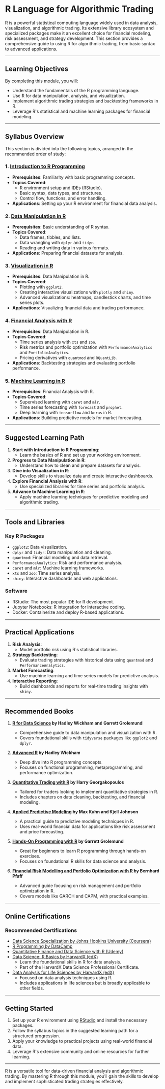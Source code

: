 # R Language for Algorithmic Trading

R is a powerful statistical computing language widely used in data analysis, visualization, and algorithmic trading. Its extensive library ecosystem and specialized packages make it an excellent choice for financial modeling, risk assessment, and strategy development. This section provides a comprehensive guide to using R for algorithmic trading, from basic syntax to advanced applications.

---

## Learning Objectives

By completing this module, you will:
- Understand the fundamentals of the R programming language.
- Use R for data manipulation, analysis, and visualization.
- Implement algorithmic trading strategies and backtesting frameworks in R.
- Leverage R's statistical and machine learning packages for financial modeling.

---

## Syllabus Overview

This section is divided into the following topics, arranged in the recommended order of study:

### 1. [Introduction to R Programming](r-introduction/README.md)
- **Prerequisites**: Familiarity with basic programming concepts.
- **Topics Covered**:
  - R environment setup and IDEs (RStudio).
  - Basic syntax, data types, and structures.
  - Control flow, functions, and error handling.
- **Applications**: Setting up your R environment for financial data analysis.

### 2. [Data Manipulation in R](data-manipulation/README.md)
- **Prerequisites**: Basic understanding of R syntax.
- **Topics Covered**:
  - Data frames, tibbles, and lists.
  - Data wrangling with `dplyr` and `tidyr`.
  - Reading and writing data in various formats.
- **Applications**: Preparing financial datasets for analysis.

### 3. [Visualization in R](visualization/README.md)
- **Prerequisites**: Data Manipulation in R.
- **Topics Covered**:
  - Plotting with `ggplot2`.
  - Creating interactive visualizations with `plotly` and `shiny`.
  - Advanced visualizations: heatmaps, candlestick charts, and time series plots.
- **Applications**: Visualizing financial data and trading performance.

### 4. [Financial Analysis with R](financial-analysis/README.md)
- **Prerequisites**: Data Manipulation in R.
- **Topics Covered**:
  - Time series analysis with `xts` and `zoo`.
  - Risk metrics and portfolio optimization with `PerformanceAnalytics` and `PortfolioAnalytics`.
  - Pricing derivatives with `quantmod` and `RQuantLib`.
- **Applications**: Backtesting strategies and evaluating portfolio performance.

### 5. [Machine Learning in R](machine-learning/README.md)
- **Prerequisites**: Financial Analysis with R.
- **Topics Covered**:
  - Supervised learning with `caret` and `mlr`.
  - Time series forecasting with `forecast` and `prophet`.
  - Deep learning with `tensorflow` and `keras` in R.
- **Applications**: Building predictive models for market forecasting.

---

## Suggested Learning Path

1. **Start with Introduction to R Programming**:
   - Learn the basics of R and set up your working environment.
2. **Progress to Data Manipulation in R**:
   - Understand how to clean and prepare datasets for analysis.
3. **Dive into Visualization in R**:
   - Develop skills to visualize data and create interactive dashboards.
4. **Explore Financial Analysis with R**:
   - Use specialized libraries for time series and portfolio analysis.
5. **Advance to Machine Learning in R**:
   - Apply machine learning techniques for predictive modeling and algorithmic trading.

---

## Tools and Libraries

### Key R Packages
- `ggplot2`: Data visualization.
- `dplyr` and `tidyr`: Data manipulation and cleaning.
- `quantmod`: Financial modeling and data retrieval.
- `PerformanceAnalytics`: Risk and performance analysis.
- `caret` and `mlr`: Machine learning frameworks.
- `xts` and `zoo`: Time series analysis.
- `shiny`: Interactive dashboards and web applications.

### Software
- RStudio: The most popular IDE for R development.
- Jupyter Notebooks: R integration for interactive coding.
- Docker: Containerize and deploy R-based applications.

---

## Practical Applications

1. **Risk Analysis**:
   - Model portfolio risk using R's statistical libraries.
2. **Strategy Backtesting**:
   - Evaluate trading strategies with historical data using `quantmod` and `PerformanceAnalytics`.
3. **Market Forecasting**:
   - Use machine learning and time series models for predictive analysis.
4. **Interactive Reporting**:
   - Build dashboards and reports for real-time trading insights with `shiny`.

---

## Recommended Books

1. **[R for Data Science](https://r4ds.had.co.nz/) by Hadley Wickham and Garrett Grolemund**
   - Comprehensive guide to data manipulation and visualization with R.
   - Covers foundational skills with `tidyverse` packages like `ggplot2` and `dplyr`.

2. **[Advanced R](https://adv-r.hadley.nz/) by Hadley Wickham**
   - Deep dive into R programming concepts.
   - Focuses on functional programming, metaprogramming, and performance optimization.

3. **[Quantitative Trading with R](https://www.packtpub.com/) by Harry Georgakopoulos**
   - Tailored for traders looking to implement quantitative strategies in R.
   - Includes chapters on data cleaning, backtesting, and financial modeling.

4. **[Applied Predictive Modeling](https://www.springer.com/) by Max Kuhn and Kjell Johnson**
   - A practical guide to predictive modeling techniques in R.
   - Uses real-world financial data for applications like risk assessment and price forecasting.

5. **[Hands-On Programming with R](https://www.oreilly.com/) by Garrett Grolemund**
   - Great for beginners to learn R programming through hands-on exercises.
   - Focuses on foundational R skills for data science and analysis.

6. **[Financial Risk Modelling and Portfolio Optimization with R](https://www.amazon.com/) by Bernhard Pfaff**
   - Advanced guide focusing on risk management and portfolio optimization in R.
   - Covers models like GARCH and CAPM, with practical examples.

---

## Online Certifications

### Recommended Certifications
- [Data Science Specialization by Johns Hopkins University (Coursera)](https://www.coursera.org/)
- [R Programming by DataCamp](https://www.datacamp.com/)
- [Quantitative Finance and Data Science with R (Udemy)](https://www.udemy.com/)
- [Data Science: R Basics by HarvardX (edX)](https://www.edx.org/)
  - Learn the foundational skills in R for data analysis.
  - Part of the HarvardX Data Science Professional Certificate.
- [Data Analysis for Life Sciences by HarvardX (edX)](https://www.edx.org/)
  - Focused on data analysis techniques using R.
  - Includes applications in life sciences but is broadly applicable to other fields.

---

## Getting Started

1. Set up your R environment using [RStudio](https://rstudio.com/) and install the necessary packages.
2. Follow the syllabus topics in the suggested learning path for a structured progression.
3. Apply your knowledge to practical projects using real-world financial data.
4. Leverage R's extensive community and online resources for further learning.

---

R is a versatile tool for data-driven financial analysis and algorithmic trading. By mastering R through this module, you’ll gain the skills to develop and implement sophisticated trading strategies effectively.
